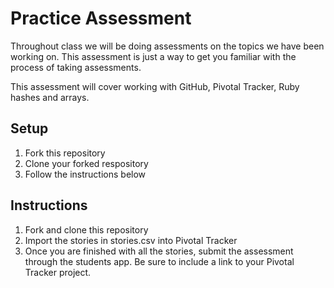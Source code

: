 Practice Assessment
=======
Throughout class we will be doing assessments on the topics we have been working on.
This assessment is just a way to get you familiar with the process of taking assessments.

This assessment will cover working with GitHub, Pivotal Tracker, Ruby hashes and arrays.

Setup
-------
1. Fork this repository
1. Clone your forked respository
1. Follow the instructions below

Instructions
--------
1. Fork and clone this repository
1. Import the stories in stories.csv into Pivotal Tracker
1. Once you are finished with all the stories, submit the assessment through the
students app. Be sure to include a link to your Pivotal Tracker project.

